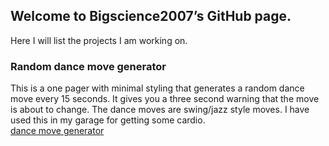 ## Welcome to Bigscience2007’s GitHub page.

Here I will list the projects I am working on. 

### Random dance move generator
This is a one pager with minimal styling that generates a random dance move every 15 seconds.  It gives you a three second warning that the move is about to change. The dance moves are swing/jazz style moves.  I have used this in my garage for getting some cardio.   
[dance move generator](https://github.com/bigscience2007/dance/index.html)





<!--- 

## Welcome to GitHub Pages

You can use the [editor on GitHub](https://github.com/bigscience2007/bigscience2007.github.io/edit/master/README.md) to maintain and preview the content for your website in Markdown files.

Whenever you commit to this repository, GitHub Pages will run [Jekyll](https://jekyllrb.com/) to rebuild the pages in your site, from the content in your Markdown files.

### Markdown

Markdown is a lightweight and easy-to-use syntax for styling your writing. It includes conventions for

```markdown
Syntax highlighted code block

# Header 1
## Header 2
### Header 3

- Bulleted
- List

1. Numbered
2. List

**Bold** and _Italic_ and `Code` text

[Link](url) and ![Image](src)
```

For more details see [GitHub Flavored Markdown](https://guides.github.com/features/mastering-markdown/).

### Jekyll Themes

Your Pages site will use the layout and styles from the Jekyll theme you have selected in your [repository settings](https://github.com/bigscience2007/bigscience2007.github.io/settings). The name of this theme is saved in the Jekyll `_config.yml` configuration file.

### Support or Contact

Having trouble with Pages? Check out our [documentation](https://help.github.com/categories/github-pages-basics/) or [contact support](https://github.com/contact) and we’ll help you sort it out.
and --->
